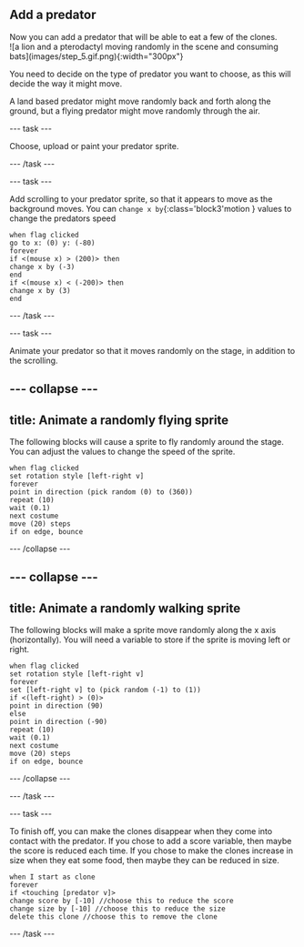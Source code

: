 ## Add a predator

<div style="display: flex; flex-wrap: wrap">
<div style="flex-basis: 200px; flex-grow: 1; margin-right: 15px;">
Now you can add a predator that will be able to eat a few of the clones.
</div>
<div>
![a lion and a pterodactyl moving randomly in the scene and consuming bats](images/step_5.gif.png){:width="300px"}
</div>
</div>

You need to decide on the type of predator you want to choose, as this will decide the way it might move.

A land based predator might move randomly back and forth along the ground, but a flying predator might move randomly through the air.

--- task ---

Choose, upload or paint your predator sprite.

--- /task ---

--- task ---

Add scrolling to your predator sprite, so that it appears to move as the background moves. You can `change x by`{:class='block3'motion } values to change the predators speed 

```blocks3
when flag clicked
go to x: (0) y: (-80)
forever
if <(mouse x) > (200)> then
change x by (-3)
end
if <(mouse x) < (-200)> then
change x by (3)
end
```

--- /task ---


--- task ---

Animate your predator so that it moves randomly on the stage, in addition to the scrolling.

--- collapse ---
---
title: Animate a randomly flying sprite
---

The following blocks will cause a sprite to fly randomly around the stage. You can adjust the values to change the speed of the sprite.

```blocks3
when flag clicked
set rotation style [left-right v]
forever
point in direction (pick random (0) to (360))
repeat (10)
wait (0.1)
next costume
move (20) steps
if on edge, bounce
```

--- /collapse ---

--- collapse ---
---
title: Animate a randomly walking sprite
---

The following blocks will make a sprite move randomly along the x axis (horizontally). You will need a variable to store if the sprite is moving left or right.

```blocks3
when flag clicked
set rotation style [left-right v]
forever
set [left-right v] to (pick random (-1) to (1))
if <(left-right) > (0)>
point in direction (90)
else
point in direction (-90)
repeat (10)
wait (0.1)
next costume
move (20) steps
if on edge, bounce
```

--- /collapse ---

--- /task ---

--- task ---

To finish off, you can make the clones disappear when they come into contact with the predator. If you chose to add a score variable, then maybe the score is reduced each time. If you chose to make the clones increase in size when they eat some food, then maybe they can be reduced in size.

```blocks3
when I start as clone
forever
if <touching [predator v]>
change score by [-10] //choose this to reduce the score
change size by [-10] //choose this to reduce the size
delete this clone //choose this to remove the clone
```

--- /task ---
